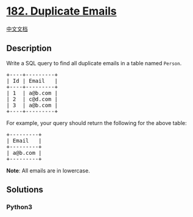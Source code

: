 # [182. Duplicate Emails](https://leetcode.com/problems/duplicate-emails)

[中文文档](//leetcode/0100-0199/0182.Duplicate%20Emails/README.md)

## Description

<p>Write a SQL query to find all duplicate emails in a table named <code>Person</code>.</p>

<pre>
+----+---------+
| Id | Email   |
+----+---------+
| 1  | a@b.com |
| 2  | c@d.com |
| 3  | a@b.com |
+----+---------+
</pre>

<p>For example, your query should return the following for the above table:</p>

<pre>
+---------+
| Email   |
+---------+
| a@b.com |
+---------+
</pre>

<p><strong>Note</strong>: All emails are in lowercase.</p>


## Solutions

<!-- tabs:start -->

### **Python3**

```python

```

<!-- tabs:end -->
